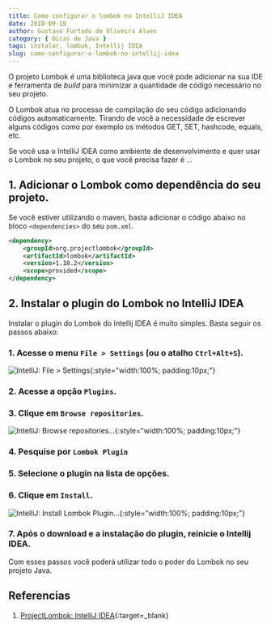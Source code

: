 ```yaml
---
title: Como configurar o lombok no IntelliJ IDEA
date: 2018-09-18
author: Gustavo Furtado de Oliveira Alves
category: { Dicas de Java }
tags: instalar, lombok, Intellij IDEA
slug: como-configurar-o-lombok-no-intellij-idea
---
```


O projeto Lombok é uma biblioteca java que você pode adicionar na sua IDE e ferramenta de _build_ para minimizar a quantidade de código necessário no seu projeto.

O Lombok atua no processo de compilação do seu código adicionando códigos automaticamente. Tirando de você a necessidade de escrever alguns códigos como por exemplo os métodos GET, SET, hashcode, equals, etc.

Se você usa o IntelliJ IDEA como ambiente de desenvolvimento e quer usar o Lombok no seu projeto, o que você precisa fazer é ...

## 1. Adicionar o Lombok como dependência do seu projeto.

Se você estiver utilizando o maven, basta adicionar o código abaixo no bloco `<dependencies>` do seu `pom.xml`.

```xml
<dependency>
    <groupId>org.projectlombok</groupId>
    <artifactId>lombok</artifactId>
    <version>1.18.2</version>
    <scope>provided</scope>
</dependency>
```

## 2. Instalar o plugin do Lombok no IntelliJ IDEA

Instalar o plugin do Lombok do Intellij IDEA é muito simples. Basta seguir os passos abaixo:

### 1. Acesse o menu `File > Settings` (ou o atalho `Ctrl+Alt+S`).

![IntelliJ: File > Settings](/images/como-configurar-o-lombok-no-intellij-idea/intellij-file-settings.png){:style="width:100%; padding:10px;"}

### 2. Acesse a opção `Plugins`.

### 3. Clique em  `Browse repositories`.

![IntelliJ: Browse repositories...](/images/como-configurar-o-lombok-no-intellij-idea/intellij-plugins-browse-repositories.png){:style="width:100%; padding:10px;"}

### 4. Pesquise por `Lombok Plugin`

### 5. Selecione o plugin na lista de opções.

### 6. Clique em `Install`.

![IntelliJ: Install Lombok Plugin...](/images/como-configurar-o-lombok-no-intellij-idea/install-lombok-plugin.png){:style="width:100%; padding:10px;"}

### 7. Após o download e a instalação do plugin, reinicie o Intellij IDEA.

Com esses passos você poderá utilizar todo o poder do Lombok no seu projeto Java.

## Referencias

1. [ProjectLombok: IntelliJ IDEA](https://projectlombok.org/setup/intellij){:target=\_blank}
